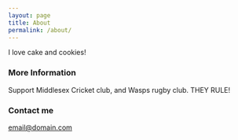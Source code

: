 ```yaml
---
layout: page
title: About
permalink: /about/
---
```


I love cake and cookies!

### More Information

Support Middlesex Cricket club, and Wasps rugby club. THEY RULE!


### Contact me

[email@domain.com](mailto:email@domain.com)
